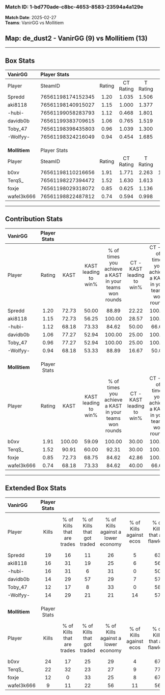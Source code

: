 ### Match ID: 1-bd770ade-c8bc-4653-8583-23594a4a129e  
**Match Date**: 2025-02-27  
**Teams**: VanirGG vs Mollitiem  

## **Map**: de_dust2 - VanirGG (9) vs Mollitiem (13)  
---  

## Box Stats  

| **VanirGG**   | Player Stats      |        |           |          |        |       |       |         |        |      |     |
| :- | :- | :-: | :-: | :-: | :-: | :-: | :-: | :-: | :-: | :-: | :-: |
| Player        | SteamID           | Rating | CT Rating | T Rating |  KAST  |  ADR  | Kills | Assists | Deaths | K/D  | HS% |
| Spredd        | 76561198174152345 |  1.20  |   1.035   |  1.506   | 72.73  | 79.9  |  19   |    4    |   17   | 1.12 | 31  |
| aki8118       | 76561198140915027 |  1.15  |   1.000   |  1.377   | 72.73  | 68.3  |  16   |    5    |   13   | 1.23 | 68  |
| -hubi-        | 76561199058283793 |  1.12  |   0.468   |  1.801   | 68.18  | 76.7  |  16   |    6    |   14   | 1.14 | 25  |
| davidb0b      | 76561199383709615 |  1.06  |   0.765   |  1.519   | 77.27  | 91.9  |  14   |   11    |   19   | 0.74 | 57  |
| Toby_47       | 76561198398435803 |  0.96  |   1.039   |  1.300   | 77.27  | 78.7  |  12   |    6    |   17   | 0.71 | 58  |
| -Wolfyy-      | 76561198324216049 |  0.94  |   0.454   |  1.685   | 68.18  | 69.1  |  14   |    5    |   17   | 0.82 | 92  |
|               |                   |        |           |          |        |       |       |         |        |      |     |
|               |                   |        |           |          |        |       |       |         |        |      |     |
|               |                   |        |           |          |        |       |       |         |        |      |     |
| **Mollitiem** | Player Stats      |        |           |          |        |       |       |         |        |      |     |
| Player        | SteamID           | Rating | CT Rating | T Rating |  KAST  |  ADR  | Kills | Assists | Deaths | K/D  | HS% |
| b0xv          | 76561198110216656 |  1.91  |   1.771   |  2.263   | 100.00 | 142.2 |  24   |   14    |   14   | 1.71 | 66  |
| TerqS_        | 76561198227394472 |  1.52  |   1.630   |  1.613   | 90.91  | 90.8  |  22   |    7    |   16   | 1.38 | 59  |
| foxje         | 76561198029318072 |  0.85  |   0.625   |  1.136   | 72.73  | 49.7  |  12   |    4    |   16   | 0.75 | 25  |
| wafel3k666    | 76561198822487812 |  0.74  |   0.594   |  0.998   | 68.18  | 53.8  |   9   |    4    |   15   | 0.60 | 44  |
---  

## Contribution Stats  

| **VanirGG**   | Player Stats |        |                      |                                                        |                           |                                                             |                          |                                                            |
| :- | :-: | :-: | :-: | :-: | :-: | :-: | :-: | :-: |
| Player        |    Rating    |  KAST  | KAST leading to win% | % of times you achieve a KAST in your teams won rounds | CT - KAST leading to win% | CT - % of times you achieve a KAST in your teams won rounds | T - KAST leading to win% | T - % of times you achieve a KAST in your teams won rounds |
| Spredd        |     1.20     | 72.73  |        50.00         |                         88.89                          |           22.22           |                           100.00                            |          85.71           |                           85.71                            |
| aki8118       |     1.15     | 72.73  |        56.25         |                         100.00                         |           28.57           |                           100.00                            |          77.78           |                           100.00                           |
| -hubi-        |     1.12     | 68.18  |        73.33         |                         84.62                          |           50.00           |                            66.67                            |          81.82           |                           90.00                            |
| davidb0b      |     1.06     | 77.27  |        52.94         |                         100.00                         |           25.00           |                           100.00                            |          77.78           |                           100.00                           |
| Toby_47       |     0.96     | 77.27  |        52.94         |                         100.00                         |           25.00           |                           100.00                            |          77.78           |                           100.00                           |
| -Wolfyy-      |     0.94     | 68.18  |        53.33         |                         88.89                          |           16.67           |                            50.00                            |          77.78           |                           100.00                           |
|               |              |        |                      |                                                        |                           |                                                             |                          |                                                            |
|               |              |        |                      |                                                        |                           |                                                             |                          |                                                            |
|               |              |        |                      |                                                        |                           |                                                             |                          |                                                            |
| **Mollitiem** | Player Stats |        |                      |                                                        |                           |                                                             |                          |                                                            |
| Player        |    Rating    |  KAST  | KAST leading to win% | % of times you achieve a KAST in your teams won rounds | CT - KAST leading to win% | CT - % of times you achieve a KAST in your teams won rounds | T - KAST leading to win% | T - % of times you achieve a KAST in your teams won rounds |
| b0xv          |     1.91     | 100.00 |        59.09         |                         100.00                         |           30.00           |                           100.00                            |          83.33           |                           100.00                           |
| TerqS_        |     1.52     | 90.91  |        60.00         |                         92.31                          |           30.00           |                           100.00                            |          90.00           |                           90.00                            |
| foxje         |     0.85     | 72.73  |        68.75         |                         84.62                          |           42.86           |                           100.00                            |          88.89           |                           80.00                            |
| wafel3k666    |     0.74     | 68.18  |        73.33         |                         84.62                          |           40.00           |                            66.67                            |          90.00           |                           90.00                            |
---  

## Extended Box Stats  

| **VanirGG**   | Player Stats |                            |                            |                                    |                         |                              |                                 |        |                             |                                     |                          |                               |                            |
| :- | :-: | :-: | :-: | :-: | :-: | :-: | :-: | :-: | :-: | :-: | :-: | :-: | :-: |
| Player        |    Kills     | % of Kills that are trades | % of Kills that got traded | % of Kills against a lower economy | % of Kills against ecos | % of Kills that are flawless | % of Kills that are close duels | Deaths | % of Deaths that get traded | % of Deaths against a lower economy | % of Deaths against ecos | % of Deaths that are flawless | % of Deaths that are close |
| Spredd        |      19      |             16             |             11             |                 26                 |            5            |              63              |                5                |   17   |             12              |                 18                  |            0             |              82               |             18             |
| aki8118       |      16      |             31             |             19             |                 25                 |            6            |              56              |               13                |   13   |             15              |                 15                  |            0             |              77               |             0              |
| -hubi-        |      16      |             31             |             6              |                 31                 |            0            |              50              |               13                |   14   |             21              |                 14                  |            0             |              57               |             7              |
| davidb0b      |      14      |             29             |             57             |                 29                 |            7            |              57              |                7                |   19   |             11              |                 21                  |            5             |              47               |             16             |
| Toby_47       |      12      |             17             |             8              |                 33                 |            0            |              58              |                8                |   17   |             47              |                 18                  |            0             |              59               |             0              |
| -Wolfyy-      |      14      |             29             |             21             |                 21                 |           14            |              57              |                0                |   17   |             24              |                 18                  |            0             |              76               |             0              |
|               |              |                            |                            |                                    |                         |                              |                                 |        |                             |                                     |                          |                               |                            |
|               |              |                            |                            |                                    |                         |                              |                                 |        |                             |                                     |                          |                               |                            |
|               |              |                            |                            |                                    |                         |                              |                                 |        |                             |                                     |                          |                               |                            |
| **Mollitiem** | Player Stats |                            |                            |                                    |                         |                              |                                 |        |                             |                                     |                          |                               |                            |
| Player        |    Kills     | % of Kills that are trades | % of Kills that got traded | % of Kills against a lower economy | % of Kills against ecos | % of Kills that are flawless | % of Kills that are close duels | Deaths | % of Deaths that get traded | % of Deaths against a lower economy | % of Deaths against ecos | % of Deaths that are flawless | % of Deaths that are close |
| b0xv          |      24      |             17             |             25             |                 29                 |            4            |              67              |                8                |   14   |             36              |                 21                  |            7             |              50               |             14             |
| TerqS_        |      22      |             32             |             23             |                 27                 |            9            |              77              |                5                |   16   |             25              |                 19                  |            0             |              56               |             6              |
| foxje         |      12      |             0              |             33             |                 25                 |            8            |              67              |                8                |   16   |             13              |                 13                  |            0             |              63               |             0              |
| wafel3k666    |      9       |             11             |             22             |                 56                 |           11            |              56              |                0                |   15   |             20              |                 13                  |            0             |              67               |             7              |
